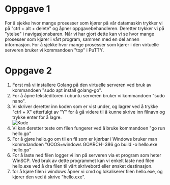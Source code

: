 # Oppgave 1
For å sjekke hvor mange prosesser som kjører på vår datamaskin trykker vi på "ctrl + alt + delete" og åpner oppgavebehandleren. Deretter trykker vi på "ytelse" i navigasjonsbaren. Når vi har gjort dette kan vi se hvor mange prosesser som kjører i vårt program, sammen med en del annen informasjon. For å sjekke hvor mange prosesser som kjører i den virtuelle serveren bruker vi kommandoen "top" i PuTTY.

# Oppgave 2
1. Først må vi installere Golang på den virtuelle serveren ved bruk av kommandoen "sudo apt install golang-go".
2. For å åpne teksteditoren i ubuntu serveren bruker vi kommandoen "sudo nano".
3. Vi skriver deretter inn koden som er vist under, og lagrer ved å trykke "ctrl + X" etterfulgt av "Y" for å gå videre til å kunne skrive inn filnavn og trykke enter for å lagre.
<br>![Kode](http://i.imgur.com/C6cL7xr.png)
4. Vi kan deretter teste om filen fungerer ved å bruke kommandoen "go run hello.go"
5. For å gjøre hello.go om til en fil som er kjørbar i Windows bruker man kommdandoen "GOOS=windows GOARCH=386 go build -o hello.exe hello.go"
6. For å laste ned filen logger vi inn på serveren via et program som heter WinSCP. Ved bruk av dette programmet kan vi enkelt laste ned filen hello.exe ved å dra filen til vårt skrivebord eller ønsket destinasjon.
7. for å kjøre filen i windows åpner vi cmd og lokaliserer filen hello.exe, og kjører den ved å skrive "hello.exe".
